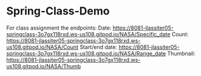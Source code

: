 # Spring-Class-Demo
For class assignment
the endpoints:
Date: https://8081-jlassiter05-springclass-3o7gx118rxd.ws-us108.gitpod.io/NASA/Specific_date
Count: https://8081-jlassiter05-springclass-3o7gx118rxd.ws-us108.gitpod.io/NASA/Count
Start/end date: https://8081-jlassiter05-springclass-3o7gx118rxd.ws-us108.gitpod.io/NASA/Range_date
Thumbnail: https://8081-jlassiter05-springclass-3o7gx118rxd.ws-us108.gitpod.io/NASA/Thumb
